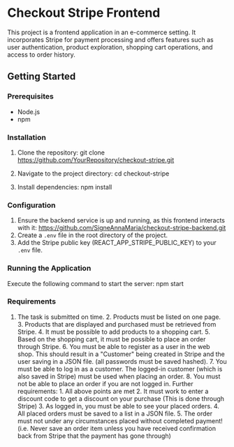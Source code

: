 # Checkout Stripe Frontend

This project is a frontend application in an e-commerce setting. It incorporates Stripe for payment processing and offers features such as user authentication, product exploration, shopping cart operations, and access to order history.

## Getting Started

### Prerequisites

- Node.js
- npm

### Installation

1. Clone the repository: git clone
   https://github.com/YourRepository/checkout-stripe.git

2. Navigate to the project directory: cd checkout-stripe

3. Install dependencies: npm install

### Configuration

1. Ensure the backend service is up and running, as this frontend interacts with
   it: https://github.com/SigneAnnaMaria/checkout-stripe-backend.git
2. Create a `.env` file in the root directory of the project.
3. Add the Stripe public key (REACT_APP_STRIPE_PUBLIC_KEY) to your `.env` file.

### Running the Application

Execute the following command to start the server: npm start

### Requirements

1. The task is submitted on time. 2. Products must be listed on one page. 3. Products that are displayed and purchased must be retrieved from Stripe. 4. It must be possible to add products to a shopping cart. 5. Based on the shopping cart, it must be possible to place an order through Stripe. 6. You must be able to register as a user in the web shop. This should result in a "Customer" being created in Stripe and the user saving in a JSON file. (all passwords must be saved hashed). 7. You must be able to log in as a customer. The logged-in customer (which is also saved in Stripe) must be used when placing an order. 8. You must not be able to place an order if you are not logged in. Further requirements: 1. All above points are met 2. It must work to enter a discount code to get a discount on your purchase (This is done through Stripe) 3. As logged in, you must be able to see your placed orders. 4. All placed orders must be saved to a list in a JSON file. 5. The order must not under any circumstances placed without completed payment! (i.e. Never save an order item unless you have received confirmation back from Stripe that the payment has gone through)

